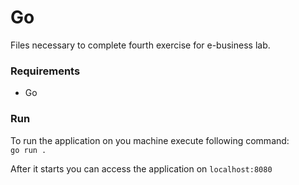# Go

Files necessary to complete fourth exercise for e-business lab.

### Requirements
- Go

### Run
To run the application on you machine execute following command: \
`go run .`

After it starts you can access the application on `localhost:8080`